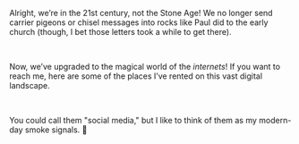 Alright, we’re in the 21st century, not the Stone Age! We no longer send carrier pigeons or chisel messages into rocks like Paul did to the early church (though, I bet those letters took a while to get there).

<br>

Now, we’ve upgraded to the magical world of the _internets_! If you want to reach me, here are some of the places I’ve rented on this vast digital landscape.

<br>

You could call them "social media," but I like to think of them as my modern-day smoke signals. 🫣
